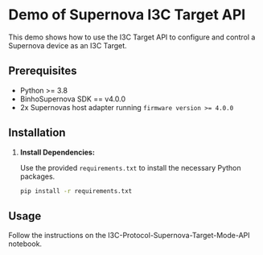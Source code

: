 # Demo of Supernova I3C Target API

This demo shows how to use the I3C Target API to configure and control a Supernova device as an I3C Target.

## Prerequisites

- Python >= 3.8
- BinhoSupernova SDK == v4.0.0
- 2x Supernovas host adapter running `firmware version >= 4.0.0`

## Installation

1. **Install Dependencies:**

   Use the provided `requirements.txt` to install the necessary Python packages.

   ```bash
   pip install -r requirements.txt
   ```

## Usage

Follow the instructions on the I3C-Protocol-Supernova-Target-Mode-API notebook.